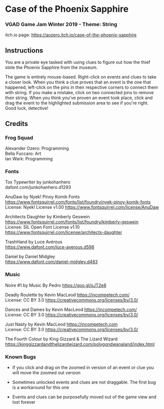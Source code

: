 # Case of the Phoenix Sapphire
### VGAD Game Jam Winter 2019 - Theme: String
itch.io page: https://aozero.itch.io/case-of-the-phoenix-sapphire

## Instructions

You are a private eye tasked with using clues to figure out how the thief stole the Phoenix Sapphire from the museum.

The game is entirely mouse-based. Right-click on events and clues to take a closer look. When you think a clue proves 
that an event is the one that happened, left-click on the pins in their respective corners to connect them with string. 
If you make a mistake, click on two connected pins to remove their string. When you think you've proven an event took place,
click and drag the event to the highlighted submission area to see if you're right. Good luck, detective!

## Credits

### Frog Squad

Alexander Ozero: Programming  
Bella Fuccaro: Art  
Ian Wark: Programming  

### Fonts

Tox Typewriter by junkohanhero   
dafont.com/junkohanhero.d1293    

AnuDaw by Nyek! Pinoy Komik Fonts      
https://www.fontsquirrel.com/fonts/list/foundry/nyek-pinoy-komik-fonts   
License: Nyek! License v1.00 https://www.fontsquirrel.com/license/AnuDaw   

Architects Daughter by Kimberly Geswein     
https://www.fontsquirrel.com/fonts/list/foundry/kimberly-geswein   
License: SIL Open Font License v1.10 https://www.fontsquirrel.com/license/architects-daughter   

TrashHand by Luce Avérous   
https://www.dafont.com/luce-averous.d598   

Daniel by Daniel Midgley   
https://www.dafont.com/daniel-midgley.d483   

### Music

Noire #1 by Music By Pedro https://goo.gl/sJT2e8

Deadly Roulette by Kevin MacLeod https://incompetech.com/   
License: CC BY 3.0 https://creativecommons.org/licenses/by/3.0/ 

Dances and Dames by Kevin MacLeod https://incompetech.com/   
License: CC BY 3.0 https://creativecommons.org/licenses/by/3.0/   

Just Nasty by Kevin MacLeod https://incompetech.com    
License: CC BY 3.0 https://creativecommons.org/licenses/by/3.0/   

The Fourth Colour by King Gizzard & The Lizard Wizard   
https://kinggizzardandthelizardwizard.com/polygondwanaland/index.html    

### Known Bugs

-   If you click and drag on the zoomed in version of an event or clue you will move the zoomed out version

-   Sometimes unlocked events and clues are not draggable. The first bug is a workaround for this one

-   Events and clues can be purposefully moved out of the game view and lost forever
